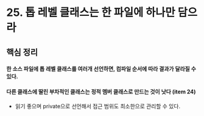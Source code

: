 # 25. 톱 레벨 클래스는 한 파일에 하나만 담으라

## 핵심 정리
#### 한 소스 파일에 톱 레벨 클래스를 여러개 선언하면, 컴파일 순서에 따라 결과가 달라질 수 있다.
#### 다른 클래스에 딸린 부차적인 클래스는 정적 멤버 클래스로 만드는 것이 낫다 (item 24)
 * 읽기 좋으며 private으로 선언해서 접근 범위도 최소한으로 관리할 수 있다.
